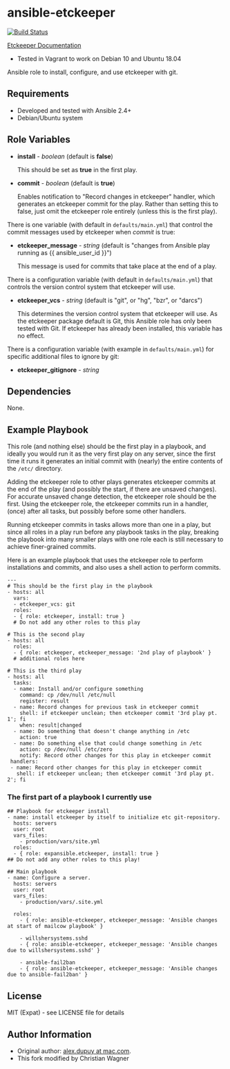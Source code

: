 ansible-etckeeper
=================
[![Build Status](https://travis-ci.org/chriswayg/ansible-etckeeper.svg?branch=master)](https://travis-ci.org/chriswayg/ansible-etckeeper)

[Etckeeper Documentation](http://etckeeper.branchable.com/README/)

- Tested in Vagrant to work on Debian 10 and Ubuntu 18.04

Ansible role to install, configure, and use etckeeper with git.

Requirements
------------

* Developed and tested with Ansible 2.4+
* Debian/Ubuntu system

Role Variables
--------------

* **install** - *boolean* (default is **false**)

  This should be set as **true** in the first play.

* **commit** - *boolean* (default is **true**)

  Enables notification to "Record changes in etckeeper" handler,
  which generates an etckeeper commit for the play.
  Rather than setting this to false, just omit the etckeeper role entirely
  (unless this is the first play).

There is one variable (with default in ``defaults/main.yml``)
that control the commit messages used by etckeeper when *commit* is true:

* **etckeeper_message** - *string*
  (default is "changes from Ansible play running as {{ ansible_user_id }}")

  This message is used for commits that take place at the end of a play.

There is a configuration variable (with default in ``defaults/main.yml``)
that controls the version control system that etckeeper will use.

* **etckeeper_vcs** - *string*  (default is "git", or "hg", "bzr", or "darcs")

  This determines the version control system that etckeeper will use.
  As the etckeeper package default is Git, this Ansible role has only been tested with Git.
  If etckeeper has already been installed, this variable has no effect.

There is a configuration variable (with example in ``defaults/main.yml``)
for specific additional files to ignore by git:

* **etckeeper_gitignore** - *string*

Dependencies
------------

None.


Example Playbook
-------------------------

This role (and nothing else) should be the first play in a playbook,
and ideally you would run it as the very first play on any server,
since the first time it runs it generates an initial commit
with (nearly) the entire contents of the ``/etc/`` directory.

Adding the etckeeper role to other plays generates etckeeper commits
at the end of the play (and possibly the start, if there are unsaved changes).
For accurate unsaved change detection, the etckeeper role should be the first.
Using the etckeeper role, the etckeeper commits run in a handler,
(once) after all tasks, but possibly before some other handlers.

Running etckeeper commits in tasks allows more than one in a play,
but since all roles in a play run before any playbook tasks in the play,
breaking the playbook into many smaller plays with one role each
is still necessary to achieve finer-grained commits.

Here is an example playbook that uses the etckeeper role to perform
installations and commits, and also uses a shell action to perform commits.

    ---
    # This should be the first play in the playbook
    - hosts: all
      vars:
      - etckeeper_vcs: git
      roles:
      - { role: etckeeper, install: true }
      # Do not add any other roles to this play

    # This is the second play
    - hosts: all
      roles:
      - { role: etckeeper, etckeeper_message: '2nd play of playbook' }
      # additional roles here

    # This is the third play
    - hosts: all
      tasks:
      - name: Install and/or configure something
        command: cp /dev/null /etc/null
        register: result
      - name: Record changes for previous task in etckeeper commit
        shell: if etckeeper unclean; then etckeeper commit '3rd play pt. 1'; fi
        when: result|changed
      - name: Do something that doesn't change anything in /etc
        action: true
      - name: Do something else that could change something in /etc
        action: cp /dev/null /etc/zero
        notify: Record other changes for this play in etckeeper commit
     handlers:
     - name: Record other changes for this play in etckeeper commit
       shell: if etckeeper unclean; then etckeeper commit '3rd play pt. 2'; fi

### The first part of a playbook I currently use

```
## Playbook for etckeeper install
- name: install etckeeper by itself to initialize etc git-repository.
  hosts: servers
  user: root
  vars_files:
    - production/vars/site.yml
  roles:
  - { role: expansible.etckeeper, install: true }
## Do not add any other roles to this play!

## Main playbook
- name: Configure a server.
  hosts: servers
  user: root
  vars_files:
    - production/vars/.site.yml

  roles:
    - { role: ansible-etckeeper, etckeeper_message: 'Ansible changes at start of mailcow playbook' }

    - willshersystems.sshd
    - { role: ansible-etckeeper, etckeeper_message: 'Ansible changes due to willshersystems.sshd' }

    - ansible-fail2ban
    - { role: ansible-etckeeper, etckeeper_message: 'Ansible changes due to ansible-fail2ban' }
```

License
-------

MIT (Expat) - see LICENSE file for details

Author Information
---------------------------

- Original author: [alex.dupuy at mac.com](mailto:alex.dupuy%40mac.com).
- This fork modified by Christian Wagner
